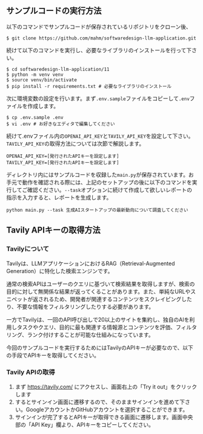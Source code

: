 ## サンプルコードの実行方法

以下のコマンドでサンプルコードが保存されているリポジトリをクローン後、

```
$ git clone https://github.com/mahm/softwaredesign-llm-application.git
```

続けて以下のコマンドを実行し、必要なライブラリのインストールを行って下さい。

```
$ cd softwaredesign-llm-application/11
$ python -m venv venv
$ source venv/bin/activate
$ pip install -r requirements.txt # 必要なライブラリのインストール
```

次に環境変数の設定を行います。まず`.env.sample`ファイルをコピーして`.env`ファイルを作成します。

```
$ cp .env.sample .env
$ vi .env # お好きなエディタで編集してください
```

続けて.envファイル内の`OPENAI_API_KEY`と`TAVILY_API_KEY`を設定して下さい。`TAVILY_API_KEY`の取得方法については次節で解説します。

```
OPENAI_API_KEY=[発行されたAPIキーを設定します]
TAVILY_API_KEY=[発行されたAPIキーを設定します]
```

ディレクトリ内にはサンプルコードを収録した`main.py`が保存されています。お手元で動作を確認される際には、上記のセットアップの後に以下のコマンドを実行してご確認ください。`--task`オプションに続けて作成して欲しいレポートの指示を入力すると、レポートを生成します。

```
python main.py --task 生成AIスタートアップの最新動向について調査してください
```

## Tavily APIキーの取得方法

### Tavilyについて

Tavilyは、LLMアプリケーションにおけるRAG（Retrieval-Augmented Generation）に特化した検索エンジンです。

通常の検索APIはユーザーのクエリに基づいて検索結果を取得しますが、検索の目的に対して無関係な結果が返ってくることがあります。また、単純なURLやスニペットが返されるため、開発者が関連するコンテンツをスクレイピングしたり、不要な情報をフィルタリングしたりする必要があります。

一方でTavilyは、一回のAPI呼び出しで20以上のサイトを集約し、独自のAIを利用しタスクやクエリ、目的に最も関連する情報源とコンテンツを評価、フィルタリング、ランク付けすることが可能な仕組みになっています。

今回のサンプルコードを実行するためにはTavilyのAPIキーが必要なので、以下の手段でAPIキーを取得してください。

### Tavily APIの取得

1. まず https://tavily.com/ にアクセスし、画面右上の「Try it out」をクリックします
2. するとサインイン画面に遷移するので、そのままサインインを進めて下さい。GoogleアカウントかGitHubアカウントを選択することができます。
3. サインインが完了するとAPIキーが取得できる画面に遷移します。画面中央部の「API Key」欄より、APIキーをコピーしてください。